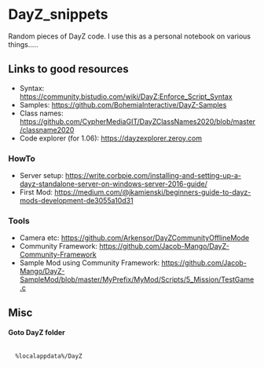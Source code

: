# DayZ_snippets
Random pieces of DayZ code. I use this as a personal notebook on various things.....

## Links to good resources ##
* Syntax: https://community.bistudio.com/wiki/DayZ:Enforce_Script_Syntax
* Samples: https://github.com/BohemiaInteractive/DayZ-Samples
* Class names: https://github.com/CypherMediaGIT/DayZClassNames2020/blob/master/classname2020
* Code explorer (for 1.06): https://dayzexplorer.zeroy.com

### HowTo ###
* Server setup: https://write.corbpie.com/installing-and-setting-up-a-dayz-standalone-server-on-windows-server-2016-guide/
* First Mod: https://medium.com/@jkamienski/beginners-guide-to-dayz-mods-development-de3055a10d31

### Tools ###
* Camera etc: https://github.com/Arkensor/DayZCommunityOfflineMode
* Community Framework: https://github.com/Jacob-Mango/DayZ-Community-Framework
* Sample Mod using Community Framework: https://github.com/Jacob-Mango/DayZ-SampleMod/blob/master/MyPrefix/MyMod/Scripts/5_Mission/TestGame.c

## Misc
#### Goto DayZ folder
<code>
  %localappdata%/DayZ
</code>
